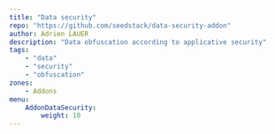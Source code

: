 ```yaml
---
title: "Data security"
repo: "https://github.com/seedstack/data-security-addon"
author: Adrien LAUER
description: "Data obfuscation according to applicative security" 
tags:
    - "data"
    - "security"
    - "obfuscation"
zones:
    - Addons
menu:
    AddonDataSecurity:
        weight: 10
---
```


